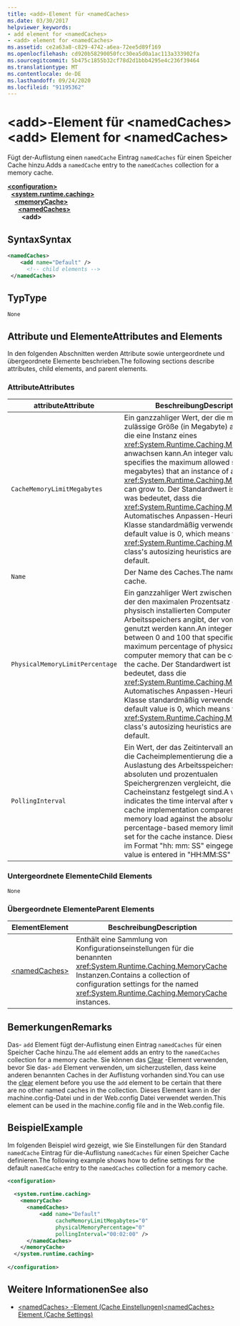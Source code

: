 ```yaml
---
title: <add>-Element für <namedCaches>
ms.date: 03/30/2017
helpviewer_keywords:
- add element for <namedCaches>
- <add> element for <namedCaches>
ms.assetid: ce2a63a8-c829-4742-a6ea-72ee5d89f169
ms.openlocfilehash: cd920b58290050fcc30ea5d0a1ac113a333902fa
ms.sourcegitcommit: 5b475c1855b32cf78d2d1bbb4295e4c236f39464
ms.translationtype: MT
ms.contentlocale: de-DE
ms.lasthandoff: 09/24/2020
ms.locfileid: "91195362"
---
```

# <a name="add-element-for-namedcaches"></a><span data-ttu-id="9d5c7-102">\<add>-Element für \<namedCaches></span><span class="sxs-lookup"><span data-stu-id="9d5c7-102">\<add> Element for \<namedCaches></span></span>

<span data-ttu-id="9d5c7-103">Fügt der-Auflistung einen `namedCache` Eintrag `namedCaches` für einen Speicher Cache hinzu.</span><span class="sxs-lookup"><span data-stu-id="9d5c7-103">Adds a `namedCache` entry to the `namedCaches` collection for a memory cache.</span></span>  
  
[**\<configuration>**](../configuration-element.md)\
&nbsp;&nbsp;[**\<system.runtime.caching>**](system-runtime-caching-element-cache-settings.md)\
&nbsp;&nbsp;&nbsp;&nbsp;[**\<memoryCache>**](memorycache-element-cache-settings.md)\
&nbsp;&nbsp;&nbsp;&nbsp;&nbsp;&nbsp;[**\<namedCaches>**](namedcaches-element-cache-settings.md)\
&nbsp;&nbsp;&nbsp;&nbsp;&nbsp;&nbsp;&nbsp;&nbsp;**\<add>**  
  
## <a name="syntax"></a><span data-ttu-id="9d5c7-104">Syntax</span><span class="sxs-lookup"><span data-stu-id="9d5c7-104">Syntax</span></span>  
  
```xml  
<namedCaches>  
    <add name="Default" />  
      <!-- child elements -->  
 </namedCaches>  
```  
  
## <a name="type"></a><span data-ttu-id="9d5c7-105">Typ</span><span class="sxs-lookup"><span data-stu-id="9d5c7-105">Type</span></span>  

 `None`  
  
## <a name="attributes-and-elements"></a><span data-ttu-id="9d5c7-106">Attribute und Elemente</span><span class="sxs-lookup"><span data-stu-id="9d5c7-106">Attributes and Elements</span></span>  

 <span data-ttu-id="9d5c7-107">In den folgenden Abschnitten werden Attribute sowie untergeordnete und übergeordnete Elemente beschrieben.</span><span class="sxs-lookup"><span data-stu-id="9d5c7-107">The following sections describe attributes, child elements, and parent elements.</span></span>  
  
### <a name="attributes"></a><span data-ttu-id="9d5c7-108">Attribute</span><span class="sxs-lookup"><span data-stu-id="9d5c7-108">Attributes</span></span>  
  
|<span data-ttu-id="9d5c7-109">attribute</span><span class="sxs-lookup"><span data-stu-id="9d5c7-109">Attribute</span></span>|<span data-ttu-id="9d5c7-110">Beschreibung</span><span class="sxs-lookup"><span data-stu-id="9d5c7-110">Description</span></span>|  
|-|-|  
|`CacheMemoryLimitMegabytes`|<span data-ttu-id="9d5c7-111">Ein ganzzahliger Wert, der die maximal zulässige Größe (in Megabyte) angibt, auf die eine Instanz eines <xref:System.Runtime.Caching.MemoryCache> anwachsen kann.</span><span class="sxs-lookup"><span data-stu-id="9d5c7-111">An integer value that specifies the maximum allowed size (in megabytes) that an instance of a <xref:System.Runtime.Caching.MemoryCache> can grow to.</span></span> <span data-ttu-id="9d5c7-112">Der Standardwert ist 0 (null), was bedeutet, dass die <xref:System.Runtime.Caching.MemoryCache> Automatisches Anpassen-Heuristik der Klasse standardmäßig verwendet wird.</span><span class="sxs-lookup"><span data-stu-id="9d5c7-112">The default value is 0, which means that the <xref:System.Runtime.Caching.MemoryCache> class's autosizing heuristics are used by default.</span></span>|  
|`Name`|<span data-ttu-id="9d5c7-113">Der Name des Caches.</span><span class="sxs-lookup"><span data-stu-id="9d5c7-113">The name of the cache.</span></span>|  
|`PhysicalMemoryLimitPercentage`|<span data-ttu-id="9d5c7-114">Ein ganzzahliger Wert zwischen 0 und 100, der den maximalen Prozentsatz des physisch installierten Computer Arbeitsspeichers angibt, der vom Cache genutzt werden kann.</span><span class="sxs-lookup"><span data-stu-id="9d5c7-114">An integer value between 0 and 100 that specifies the maximum percentage of physically installed computer memory that can be consumed by the cache.</span></span> <span data-ttu-id="9d5c7-115">Der Standardwert ist 0 (null), was bedeutet, dass die <xref:System.Runtime.Caching.MemoryCache> Automatisches Anpassen-Heuristik der Klasse standardmäßig verwendet wird.</span><span class="sxs-lookup"><span data-stu-id="9d5c7-115">The default value is 0, which means that the <xref:System.Runtime.Caching.MemoryCache> class's autosizing heuristics are used by default.</span></span>|  
|`PollingInterval`|<span data-ttu-id="9d5c7-116">Ein Wert, der das Zeitintervall angibt, in dem die Cacheimplementierung die aktuelle Auslastung des Arbeitsspeichers mit den absoluten und prozentualen Speichergrenzen vergleicht, die für die Cacheinstanz festgelegt sind.</span><span class="sxs-lookup"><span data-stu-id="9d5c7-116">A value that indicates the time interval after which the cache implementation compares the current memory load against the absolute and percentage-based memory limits that are set for the cache instance.</span></span> <span data-ttu-id="9d5c7-117">Dieser Wert wird im Format "hh: mm: SS" eingegeben.</span><span class="sxs-lookup"><span data-stu-id="9d5c7-117">This value is entered in "HH:MM:SS" format.</span></span>|  
  
### <a name="child-elements"></a><span data-ttu-id="9d5c7-118">Untergeordnete Elemente</span><span class="sxs-lookup"><span data-stu-id="9d5c7-118">Child Elements</span></span>  

 `None`  
  
### <a name="parent-elements"></a><span data-ttu-id="9d5c7-119">Übergeordnete Elemente</span><span class="sxs-lookup"><span data-stu-id="9d5c7-119">Parent Elements</span></span>  
  
|<span data-ttu-id="9d5c7-120">Element</span><span class="sxs-lookup"><span data-stu-id="9d5c7-120">Element</span></span>|<span data-ttu-id="9d5c7-121">Beschreibung</span><span class="sxs-lookup"><span data-stu-id="9d5c7-121">Description</span></span>|  
|-------------|-----------------|  
|[\<namedCaches>](namedcaches-element-cache-settings.md)|<span data-ttu-id="9d5c7-122">Enthält eine Sammlung von Konfigurationseinstellungen für die benannten <xref:System.Runtime.Caching.MemoryCache> Instanzen.</span><span class="sxs-lookup"><span data-stu-id="9d5c7-122">Contains a collection of configuration settings for the named <xref:System.Runtime.Caching.MemoryCache> instances.</span></span>|  
  
## <a name="remarks"></a><span data-ttu-id="9d5c7-123">Bemerkungen</span><span class="sxs-lookup"><span data-stu-id="9d5c7-123">Remarks</span></span>  

 <span data-ttu-id="9d5c7-124">Das- `add` Element fügt der-Auflistung einen Eintrag `namedCaches` für einen Speicher Cache hinzu.</span><span class="sxs-lookup"><span data-stu-id="9d5c7-124">The `add` element adds an entry to the `namedCaches` collection for a memory cache.</span></span> <span data-ttu-id="9d5c7-125">Sie können das [Clear](clear-element-for-namedcaches.md) -Element verwenden, bevor Sie das- `add` Element verwenden, um sicherzustellen, dass keine anderen benannten Caches in der Auflistung vorhanden sind.</span><span class="sxs-lookup"><span data-stu-id="9d5c7-125">You can use the [clear](clear-element-for-namedcaches.md) element before you use the `add` element to be certain that there are no other named caches in the collection.</span></span> <span data-ttu-id="9d5c7-126">Dieses Element kann in der machine.config-Datei und in der Web.config Datei verwendet werden.</span><span class="sxs-lookup"><span data-stu-id="9d5c7-126">This element can be used in the machine.config file and in the Web.config file.</span></span>  
  
## <a name="example"></a><span data-ttu-id="9d5c7-127">Beispiel</span><span class="sxs-lookup"><span data-stu-id="9d5c7-127">Example</span></span>  

 <span data-ttu-id="9d5c7-128">Im folgenden Beispiel wird gezeigt, wie Sie Einstellungen für den Standard `namedCache` Eintrag für die-Auflistung `namedCaches` für einen Speicher Cache definieren.</span><span class="sxs-lookup"><span data-stu-id="9d5c7-128">The following example shows how to define settings for the default `namedCache` entry to the `namedCaches` collection for a memory cache.</span></span>  
  
```xml  
<configuration>  
  
  <system.runtime.caching>  
    <memoryCache>  
      <namedCaches>  
          <add name="Default"
               cacheMemoryLimitMegabytes="0"
               physicalMemoryPercentage="0"  
               pollingInterval="00:02:00" />  
      </namedCaches>  
    </memoryCache>  
  </system.runtime.caching>  
  
</configuration>  
```  
  
## <a name="see-also"></a><span data-ttu-id="9d5c7-129">Weitere Informationen</span><span class="sxs-lookup"><span data-stu-id="9d5c7-129">See also</span></span>

- [<span data-ttu-id="9d5c7-130">\<namedCaches> -Element (Cache Einstellungen)</span><span class="sxs-lookup"><span data-stu-id="9d5c7-130">\<namedCaches> Element (Cache Settings)</span></span>](namedcaches-element-cache-settings.md)
